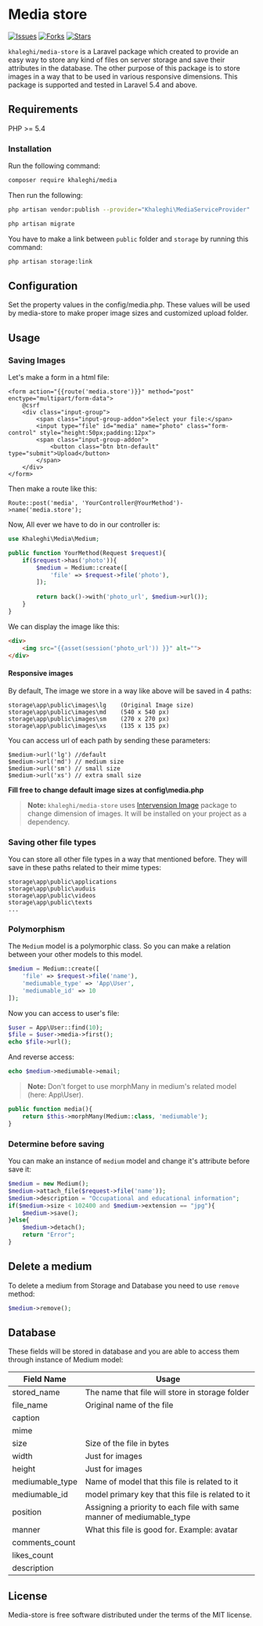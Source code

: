 # Media store
[![Issues](https://img.shields.io/github/issues/Saeid-Khaleghi/media-store.svg?style=flat-square)](https://github.com/Saeid-Khaleghi/media-store/issues)
[![Forks](	https://img.shields.io/github/forks/Saeid-Khaleghi/media-store.svg?style=flat-square)](https://github.com/Saeid-Khaleghi/media-store/network/members)
[![Stars](	https://img.shields.io/github/stars/Saeid-Khaleghi/media-store.svg?style=flat-square)](https://github.com/Saeid-Khaleghi/media-store/stargazers)

`khaleghi/media-store` is a Laravel package which created to provide an easy way 
to store any kind of files on server storage and save their attributes in the database.
The other purpose of this package is to store images in a way that to be used in various responsive dimensions. 
This package is supported and tested in Laravel 5.4 and above.

## Requirements
PHP >= 5.4


### Installation
Run the following command: 
```bash
composer require khaleghi/media
```

Then run the following:
```bash
php artisan vendor:publish --provider="Khaleghi\MediaServiceProvider"

php artisan migrate
```

You have to make a link between `public` folder and `storage` by running this command:
```bash
php artisan storage:link
``` 

## Configuration
Set the property values in the config/media.php. These values will be used by media-store to make proper image sizes and customized upload folder.

## Usage

### Saving Images

Let's make a form in a html file:
```blade
<form action="{{route('media.store')}}" method="post" enctype="multipart/form-data">
    @csrf
    <div class="input-group">
        <span class="input-group-addon">Select your file:</span>
        <input type="file" id="media" name="photo" class="form-control" style="height:50px;padding:12px">
        <span class="input-group-addon">
            <button class="btn btn-default" type="submit">Upload</button>
        </span>
    </div>
</form>
```

Then make a route like this:
```blade
Route::post('media', 'YourController@YourMethod')->name('media.store');
```

Now, All ever we have to do in our controller is:
```php
use Khaleghi\Media\Medium;

public function YourMethod(Request $request){
    if($request->has('photo')){
        $medium = Medium::create([
            'file' => $request->file('photo'),
        ]);
        
        return back()->with('photo_url', $medium->url());
    }
}
```
We can display the image like this:
```html
<div>
    <img src="{{asset(session('photo_url')) }}" alt="">
</div>
``` 

#### Responsive images
By default, The image we store in a way like above will be saved in 4 paths:
```
storage\app\public\images\lg    (Original Image size)
storage\app\public\images\md    (540 x 540 px)
storage\app\public\images\sm    (270 x 270 px)
storage\app\public\images\xs    (135 x 135 px)
```
You can access url of each path by sending these parameters:
```
$medium->url('lg') //default
$medium->url('md') // medium size
$medium->url('sm') // small size
$medium->url('xs') // extra small size
```

**Fill free to change default image sizes at config\media.php**

> **Note:** `khaleghi/media-store` uses [Intervension Image](http://http://image.intervention.io//) package to change dimension of images. It will be installed on your project as a dependency. 


### Saving other file types

You can store all other file types in a way that mentioned before. They will save in these paths related to their mime types:
```
storage\app\public\applications
storage\app\public\auduis
storage\app\public\videos
storage\app\public\texts
...
``` 

### Polymorphism
The `Medium` model is a polymorphic class. So you can make a relation between your other models to this model.
```php
$medium = Medium::create([
    'file' => $request->file('name'),
    'mediumable_type' => 'App\User',
    'mediumable_id' => 10 
]);
```
Now you can access to user's file:
```php
$user = App\User::find(10);
$file = $user->media->first();
echo $file->url();
```
And reverse access:
```php
echo $medium->mediumable->email;
```
> **Note:** Don't forget to use morphMany in medium's related model (here: App\User).
```php
public function media(){
    return $this->morphMany(Medium::class, 'mediumable');
}
```

### Determine before saving
You can make an instance of `medium` model and change it's attribute before save it:
```php
$medium = new Medium();
$medium->attach_file($request->file('name'));
$medium->description = "Occupational and educational information";
if($medium->size < 102400 and $medium->extension == "jpg"){
    $medium->save();
}else{
    $medium->detach();
    return "Error";
}
```

## Delete a medium
To delete a medium from Storage and Database you need to use `remove` method:
```php
$medium->remove();
```

## Database
These fields will be stored in database and you are able to access them through instance of Medium model:

|   Field Name   |          Usage                |
|----------------|-------------------------------|
|stored_name     |The name that file will store in storage folder           |
|file_name       |Original name of the file      |
|caption         ||
|mime            ||
|size            |Size of the file in bytes      |
|width           |Just for images|
|height          |Just for images|
|mediumable_type |Name of model that this file is related to it|
|mediumable_id   |model primary key that this file is related to it|
|position        |Assigning a priority to each file with same manner of mediumable_type|
|manner          |What this file is good for. Example: avatar|
|comments_count  ||
|likes_count     ||
|description     ||

## License

Media-store is free software distributed under the terms of the MIT license.
